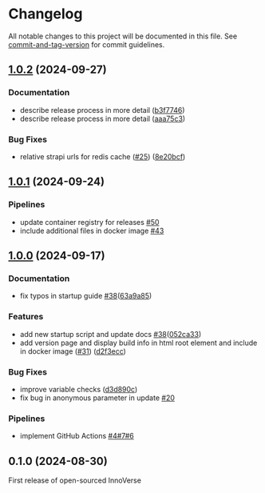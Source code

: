 # Changelog

All notable changes to this project will be documented in this file. See [commit-and-tag-version](https://github.com/absolute-version/commit-and-tag-version) for commit guidelines.

## [1.0.2](https://github.com/openkfw/innoverse/compare/v1.0.1...v1.0.2) (2024-09-27)


### Documentation

* describe release process in more detail ([b3f7746](https://github.com/openkfw/innoverse/commit/b3f7746cfa8d472d0981d9b3fce8f231879f5b45))
* describe release process in more detail ([aaa75c3](https://github.com/openkfw/innoverse/commit/aaa75c35263e4bc67247e8f888e6caf38146f0df))


### Bug Fixes

* relative strapi urls for redis cache ([#25](https://github.com/openkfw/innoverse/issues/25)) ([8e20bcf](https://github.com/openkfw/innoverse/commit/8e20bcf70a77b7049300f5fac15481727a238108))

## [1.0.1](https://github.com/openkfw/innoverse/compare/v1.0.0...v1.0.1) (2024-09-24)

### Pipelines

- update container registry for releases [#50](https://github.com/openkfw/innoverse/issues/50)
- include additional files in docker image [#43](https://github.com/openkfw/innoverse/issues/43)

## [1.0.0](https://github.com/openkfw/innoverse/compare/v0.1.0...v1.0.0) (2024-09-17)

### Documentation

- fix typos in startup guide [#38](https://github.com/openkfw/innoverse/issues/38)([63a9a85](https://github.com/openkfw/innoverse/commit/63a9a8590756599d896a7147ae07c54c251eb119))

### Features

- add new startup script and update docs [#38](https://github.com/openkfw/innoverse/issues/38)([052ca33](https://github.com/openkfw/innoverse/commit/052ca336b6931fe74e064b7af0beaa03cdc61f4f))
- add version page and display build info in html root element and include in docker image ([#31](https://github.com/openkfw/innoverse/issues/31)) ([d2f3ecc](https://github.com/openkfw/innoverse/commit/d2f3ecc5b50fd6f9d356420504f2ff243651ffe3))

### Bug Fixes

- improve variable checks ([d3d890c](https://github.com/openkfw/innoverse/commit/d3d890cfe84e64946d6ffe60ebe5fa4a17f37cb0))
- fix bug in anonymous parameter in update [#20](https://github.com/openkfw/innoverse/issues/20)

### Pipelines

- implement GitHub Actions [#4](https://github.com/openkfw/innoverse/issues/4)[#7](https://github.com/openkfw/innoverse/issues/7)[#6](https://github.com/openkfw/innoverse/pull/6)

## 0.1.0 (2024-08-30)

First release of open-sourced InnoVerse
